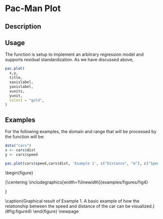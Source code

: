 # Pac-Man Plot

## Description

## Usage
The function is setup to implement an arbitrary regression model and supports residual standardization.
As we have discussed above,

```R
pac.plot(
  x,y,
  title,
  xaxislabel,
  yaxislabel,
  xunits,
  yunit,
  color1 = "gold",
)
```
## Examples
For the following examples, the domain and range that will be processed by the
function will be:

```R
data("cars")
x <- cars$dist
y <- cars$speed

pac.plot(cars$speed,cars$dist, 'Example 1', c("Distance", "m"), c("Speed", "m/s"))
```

\begin{figure}

{\centering \includegraphics[width=1\linewidth]{examples/figures/fig4} 

}

\caption{Graphical result of Example 1. A basic example of how the relationship between the speed and distance of the car can be visualized.}(\#fig:figure4)
\end{figure}
\newpage
